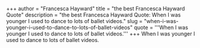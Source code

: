 +++
author = "Francesca Hayward"
title = "the best Francesca Hayward Quote"
description = "the best Francesca Hayward Quote: When I was younger I used to dance to lots of ballet videos."
slug = "when-i-was-younger-i-used-to-dance-to-lots-of-ballet-videos"
quote = '''When I was younger I used to dance to lots of ballet videos.'''
+++
When I was younger I used to dance to lots of ballet videos.
